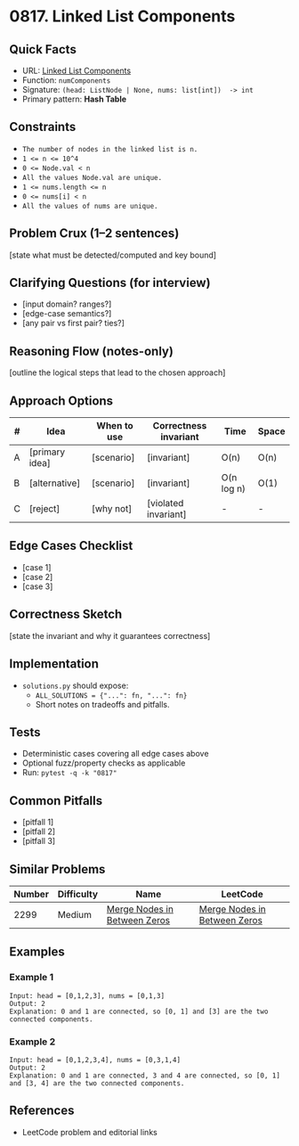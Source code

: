 # 0817. Linked List Components

## Quick Facts

- URL: [Linked List Components](https://leetcode.com/problems/linked-list-components/)
- Function: `numComponents`
- Signature: `(head: ListNode | None, nums: list[int])  -> int`
- Primary pattern: **Hash Table**

## Constraints

- `The number of nodes in the linked list is n.`
- `1 <= n <= 10^4`
- `0 <= Node.val < n`
- `All the values Node.val are unique.`
- `1 <= nums.length <= n`
- `0 <= nums[i] < n`
- `All the values of nums are unique.`

## Problem Crux (1–2 sentences)

[state what must be detected/computed and key bound]

## Clarifying Questions (for interview)

- [input domain? ranges?]
- [edge-case semantics?]
- [any pair vs first pair? ties?]

## Reasoning Flow (notes-only)

[outline the logical steps that lead to the chosen approach]

## Approach Options

| # | Idea | When to use | Correctness invariant | Time | Space |
|---|------|-------------|-----------------------|------|-------|
| A | [primary idea] | [scenario] | [invariant] | O(n) | O(n) |
| B | [alternative] | [scenario] | [invariant] | O(n log n) | O(1) |
| C | [reject] | [why not] | [violated invariant] | - | - |

## Edge Cases Checklist

- [case 1]
- [case 2]
- [case 3]

## Correctness Sketch

[state the invariant and why it guarantees correctness]

## Implementation

- `solutions.py` should expose:
  - `ALL_SOLUTIONS = {"...": fn, "...": fn}`
  - Short notes on tradeoffs and pitfalls.

## Tests

- Deterministic cases covering all edge cases above
- Optional fuzz/property checks as applicable
- Run: `pytest -q -k "0817"`

## Common Pitfalls

- [pitfall 1]
- [pitfall 2]
- [pitfall 3]

## Similar Problems

| Number | Difficulty | Name | LeetCode |
|---|---|---|---|
| 2299 | Medium | [Merge Nodes in Between Zeros](../2299-merge-nodes-in-between-zeros/readme.md) | [Merge Nodes in Between Zeros](https://leetcode.com/problems/merge-nodes-in-between-zeros/) |

## Examples

### Example 1

```text
Input: head = [0,1,2,3], nums = [0,1,3]
Output: 2
Explanation: 0 and 1 are connected, so [0, 1] and [3] are the two connected components.
```

### Example 2

```text
Input: head = [0,1,2,3,4], nums = [0,3,1,4]
Output: 2
Explanation: 0 and 1 are connected, 3 and 4 are connected, so [0, 1] and [3, 4] are the two connected components.
```

## References

- LeetCode problem and editorial links
